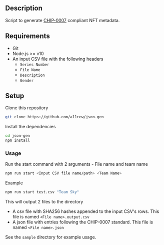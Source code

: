 ## Description

Script to generate [CHIP-0007](https://github.com/Chia-Network/chips/blob/main/assets/chip-0007/schema.json) compliant NFT metadata.

## Requirements

- Git
- Node.js >= v10
- An input CSV file with the following headers
  - `Series Number`
  - `File Name`
  - `Description`
  - `Gender`

## Setup

Clone this repository

```bash
git clone https://github.com/a11rew/json-gen
```

Install the dependencies

```bash
cd json-gen
npm install
```

### Usage

Run the start command with 2 arguments - File name and team name

```bash
npm run start <Input CSV file name/path> <Team Name>
```

Example

```bash
npm run start test.csv "Team Sky"
```

This will output 2 files to the directory

- A csv file with SHA256 hashes appended to the input CSV's rows. This file is named `<File name>.output.csv`
- A json file with entries following the CHIP-0007 standard. This file is named `<File name>.json`

See the `sample` directory for example usage.
